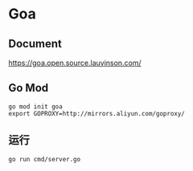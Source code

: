 # Goa

## Document

https://goa.open.source.lauvinson.com/

## Go Mod

```shell
go mod init goa
export GOPROXY=http://mirrors.aliyun.com/goproxy/
```

## 运行

```shell
go run cmd/server.go
```